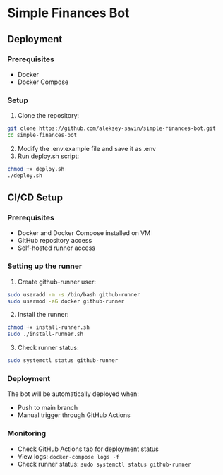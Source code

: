 # Simple Finances Bot

## Deployment

### Prerequisites
- Docker
- Docker Compose

### Setup
1. Clone the repository:
```bash
git clone https://github.com/aleksey-savin/simple-finances-bot.git
cd simple-finances-bot
```
2. Modify the .env.example file and save it as .env
3. Run deploy.sh script:
```bash
chmod +x deploy.sh
./deploy.sh
```

## CI/CD Setup

### Prerequisites
- Docker and Docker Compose installed on VM
- GitHub repository access
- Self-hosted runner access

### Setting up the runner
1. Create github-runner user:
```bash
sudo useradd -m -s /bin/bash github-runner
sudo usermod -aG docker github-runner
```

2. Install the runner:
```bash
chmod +x install-runner.sh
sudo ./install-runner.sh
```

3. Check runner status:
```bash
sudo systemctl status github-runner
```

### Deployment
The bot will be automatically deployed when:
- Push to main branch
- Manual trigger through GitHub Actions

### Monitoring
- Check GitHub Actions tab for deployment status
- View logs: `docker-compose logs -f`
- Check runner status: `sudo systemctl status github-runner`
